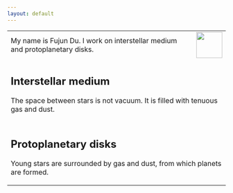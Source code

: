 ```yaml
---
layout: default
---
```


<table>
  <tr>
    <td> My name is Fujun Du.  I work on interstellar medium and protoplanetary disks.
    </td>
    <td><img src="http://www.pmo.cas.cn/sourcedb_pmo_cas/cn/expert/201805/P020180502368483637012.jpg" alt="" width="60px">
    </td>
  </tr>
  <tr> <td colspan="2"><h2>Interstellar medium</h2>
  <p>The space between stars is not vacuum.  It is filled with tenuous gas and dust.</p>
  </td> </tr>
  <tr> <td colspan="2"><h2>Protoplanetary disks</h2>
  <p>Young stars are surrounded by gas and dust, from which planets are formed.</p>
  </td> </tr>
</table>
